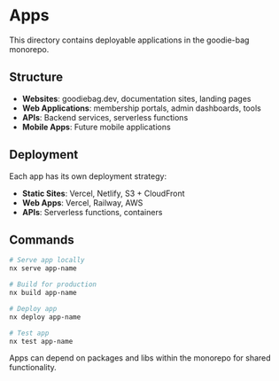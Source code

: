 # Apps

This directory contains deployable applications in the goodie-bag monorepo.

## Structure

- **Websites**: goodiebag.dev, documentation sites, landing pages
- **Web Applications**: membership portals, admin dashboards, tools
- **APIs**: Backend services, serverless functions
- **Mobile Apps**: Future mobile applications

## Deployment

Each app has its own deployment strategy:
- **Static Sites**: Vercel, Netlify, S3 + CloudFront
- **Web Apps**: Vercel, Railway, AWS
- **APIs**: Serverless functions, containers

## Commands

```bash
# Serve app locally
nx serve app-name

# Build for production  
nx build app-name

# Deploy app
nx deploy app-name

# Test app
nx test app-name
```

Apps can depend on packages and libs within the monorepo for shared functionality.